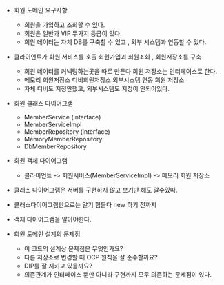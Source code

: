 - 회원 도메인 요구사항
    - 회원을 가입하고 조회할 수 있다.
    - 회원은 일반과 VIP 두가지 등급이 있다.
    - 회원 데이터는 자체 DB를 구축할 수 있고 , 외부 시스템과 연동할 수 있다.
    
- 클라이언트가 회원 서비스를 호출 회원가입괴 회원조회 , 회원저장소를 구축
    - 회원 데이터를 커넥팅하는곳을 따로 만든다 회원 저장소는 인터페이스로 한다.
    - 메모리 회원저장소 디비회원저장소 외부시스템 연동 회원 저장소
    - 자체 디비도 지정안했고, 외부시스템도 지정이 안되어있다.
    
- 회원 클래스 다이어그램
    - MemberService (interface)
    - MemberServiceImpl
    - MemberRepository (interface)
    - MemoryMemberRepository
    - DbMemberRepository

- 회원 객체 다이어그램
    - 클라이언트 -> 회원서비스(MemberServiceImpl) -> 메모리 회원 저장소

- 클래스 다이어그램은 서버를 구현하지 않고 보기만 해도 알수있따.
- 클래스다이어그램만으로는 알기 힘들다 new 하기 전까지
- 객체 다이어그램을 알아야한다.



- 회원 도메인 설계의 문제점
    - 이 코드의 설계상 문제점은 무엇인가요?
    - 다른 저장소로 변경할 때 OCP 원칙을 잘 준수할까요?
    - DIP를 잘 지키고 있을까요?
    - 의존관계가 인터페이스 뿐만 아니라 구현까지 모두 의존하는 문제점이 있다.
